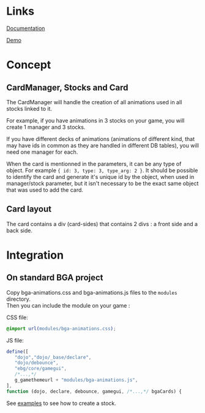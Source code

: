 # Links
[Documentation](https://thoun.github.io/bga-animations/docs/index.html)

[Demo](https://thoun.github.io/bga-animations/demo/index.html)

# Concept
## CardManager, Stocks and Card
The CardManager will handle the creation of all animations used in all stocks linked to it.

For example, if you have animations in 3 stocks on your game, you will create 1 manager and 3 stocks.

If you have different decks of animations (animations of different kind, that may have ids in common as they are handled in different DB tables), you will need one manager for each.

When the card is mentionned in the parameters, it can be any type of object. For example `{ id: 3, type: 3, type_arg: 2 }`. It should be possible to identify the card and generate it's unique id by the object, when used in manager/stock parameter, but it isn't necessary to be the exact same object that was used to add the card.

## Card layout
The card contains a div (card-sides) that contains 2 divs : a front side and a back side.

# Integration
## On standard BGA project
Copy bga-animations.css and bga-animations.js files to the `modules` directory.  
Then you can include the module on your game :

CSS file: 
```css
@import url(modules/bga-animations.css);
```
JS file:
```js
define([
   "dojo","dojo/_base/declare",
   "dojo/debounce",
   "ebg/core/gamegui",
   /*...,*/
   g_gamethemeurl + "modules/bga-animations.js",
],
function (dojo, declare, debounce, gamegui, /*...,*/ bgaCards) {
```

See [examples](./EXAMPLES.md) to see how to create a stock.